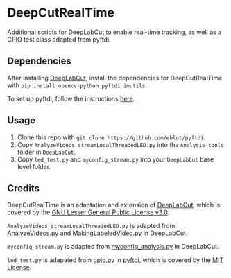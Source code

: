 # DeepCutRealTime
Additional scripts for DeepLabCut to enable real-time tracking, as well as a GPIO test class adapted from pyftdi.

## Dependencies
After installing [DeepLabCut](https://github.com/AlexEMG/DeepLabCut), install the dependencies for DeepCutRealTime with `pip install opencv-python pyftdi imutils`.

To set up pyftdi, follow the instructions [here](https://github.com/eblot/pyftdi).

## Usage
1. Clone this repo with `git clone https://github.com/eblot/pyftdi`.
1. Copy `AnalyzeVideos_streamLocalThreadedLED.py` into the `Analysis-tools` folder in `DeepLabCut`.
2. Copy `led_test.py` and `myconfig_stream.py` into your `DeepLabCut` base level folder.

## Credits
DeepCutRealTime is an adaptation and extension of [DeepLabCut](https://github.com/AlexEMG/DeepLabCut), which is covered by the [GNU Lesser General Public License v3.0](https://github.com/AlexEMG/DeepLabCut/blob/master/LICENSE). 

`AnalyzeVideos_streamLocalThreadedLED.py` is adapted from [AnalyzeVideos.py](https://github.com/AlexEMG/DeepLabCut/blob/master/Analysis-tools/AnalyzeVideos.py) and [MakingLabeledVideo.py](https://github.com/AlexEMG/DeepLabCut/blob/master/Analysis-tools/MakingLabeledVideo.py) in DeepLabCut.

`myconfig_stream.py` is adapted from [myconfig_analysis.py](https://github.com/AlexEMG/DeepLabCut/blob/master/myconfig.py) in DeepLabCut.

`led_test.py` is adapated from [gpio.py](https://github.com/eblot/pyftdi/blob/master/pyftdi/tests/gpio.py) in [pyftdi](https://github.com/eblot/pyftdi), which is covered by the [MIT License](https://opensource.org/licenses/MIT).
